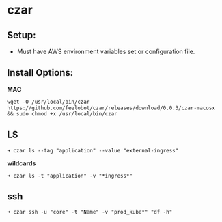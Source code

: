 # czar

## Setup:

* Must have AWS environment variables set or configuration file.

## Install Options:

**MAC**

`wget -O /usr/local/bin/czar https://github.com/feelobot/czar/releases/download/0.0.3/czar-macosx && sudo chmod +x /usr/local/bin/czar`


## LS

```
➜ czar ls --tag "application" --value "external-ingress"
```


**wildcards** 

```
➜ czar ls -t "application" -v "*ingress*"
```

## ssh

```
➜ czar ssh -u "core" -t "Name" -v "prod_kube*" "df -h"
```

